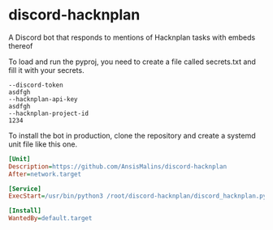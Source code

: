 # discord-hacknplan
A Discord bot that responds to mentions of Hacknplan tasks with embeds thereof

To load and run the pyproj, you need to create a file called secrets.txt and fill it with your secrets.
```
--discord-token
asdfgh
--hacknplan-api-key
asdfgh
--hacknplan-project-id
1234
```
To install the bot in production, clone the repository and create a systemd unit file like this one.
```Ini
[Unit]
Description=https://github.com/AnsisMalins/discord-hacknplan
After=network.target

[Service]
ExecStart=/usr/bin/python3 /root/discord-hacknplan/discord_hacknplan.py --discord-token asdfgh --hacknplan-api-key asdfgh --hacknplan-project-id 1234

[Install]
WantedBy=default.target
```
